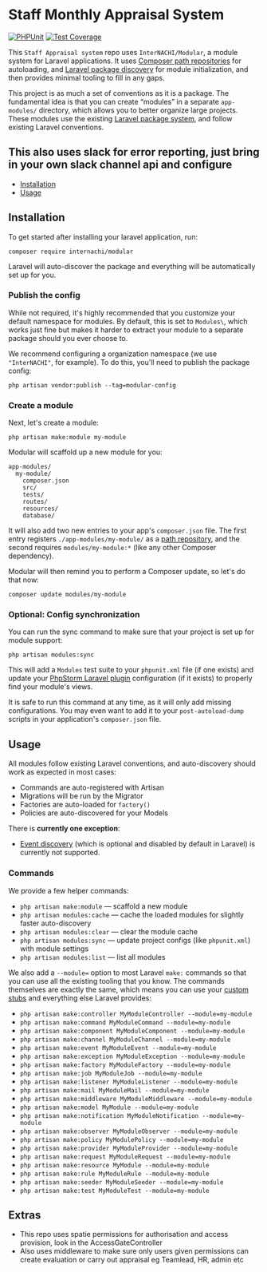 # Staff Monthly Appraisal System

[![PHPUnit](https://github.com/InterNACHI/modular/workflows/PHPUnit/badge.svg)](https://github.com/InterNACHI/modular/actions?query=workflow%3APHPUnit) [![Test Coverage](https://api.codeclimate.com/v1/badges/dd927802d52f4f75ea6c/test_coverage)](https://codeclimate.com/github/InterNACHI/modular/test_coverage)

This `Staff Appraisal system` repo uses `InterNACHI/Modular`, a module system for Laravel applications. It uses
[Composer path repositories](https://getcomposer.org/doc/05-repositories.md#path) for autoloading, 
and [Laravel package discovery](https://laravel.com/docs/7.x/packages#package-discovery) for module
initialization, and then provides minimal tooling to fill in any gaps.

This project is as much a set of conventions as it is a package. The fundamental idea
is that you can create “modules” in a separate `app-modules/` directory, which allows you to
better organize large projects. These modules use the existing 
[Laravel package system](https://laravel.com/docs/7.x/packages), and follow existing Laravel
conventions.

## This also uses slack for error reporting, just bring in your own slack channel api and configure

- [Installation](#installation)
- [Usage](#usage)



## Installation

To get started after installing your laravel application, run:

```shell script
composer require internachi/modular
``` 

Laravel will auto-discover the package and everything will be automatically set up for you.

### Publish the config

While not required, it's highly recommended that you customize your default namespace
for modules. By default, this is set to `Modules\`, which works just fine but makes it
harder to extract your module to a separate package should you ever choose to.

We recommend configuring a organization namespace (we use `"InterNACHI"`, for example).
To do this, you'll need to publish the package config:

```shell script
php artisan vendor:publish --tag=modular-config
```

### Create a module

Next, let's create a module:

```shell script
php artisan make:module my-module 
```

Modular will scaffold up a new module for you:

```
app-modules/
  my-module/
    composer.json
    src/
    tests/
    routes/
    resources/
    database/
```

It will also add two new entries to your app's `composer.json` file. The first entry registers
`./app-modules/my-module/` as a [path repository](https://getcomposer.org/doc/05-repositories.md#path),
and the second requires `modules/my-module:*` (like any other Composer dependency).

Modular will then remind you to perform a Composer update, so let's do that now:

```shell script
composer update modules/my-module
```

### Optional: Config synchronization

You can run the sync command to make sure that your project is set up
for module support:

```shell script
php artisan modules:sync
```

This will add a `Modules` test suite to your `phpunit.xml` file (if one exists)
and update your [PhpStorm Laravel plugin](https://plugins.jetbrains.com/plugin/7532-laravel)
configuration (if it exists) to properly find your module's views.

It is safe to run this command at any time, as it will only add missing configurations.
You may even want to add it to your `post-autoload-dump` scripts in your application's
`composer.json` file.

## Usage

All modules follow existing Laravel conventions, and auto-discovery 
should work as expected in most cases:

- Commands are auto-registered with Artisan
- Migrations will be run by the Migrator
- Factories are auto-loaded for `factory()`
- Policies are auto-discovered for your Models

There is **currently one exception**:

- [Event discovery](https://laravel.com/docs/7.x/events#event-discovery) (which is optional 
  and disabled by default in Laravel) is currently not supported.

### Commands

We provide a few helper commands:

- `php artisan make:module`  — scaffold a new module
- `php artisan modules:cache` — cache the loaded modules for slightly faster auto-discovery
- `php artisan modules:clear` — clear the module cache
- `php artisan modules:sync`  — update project configs (like `phpunit.xml`) with module settings
- `php artisan modules:list`  — list all modules

We also add a `--module=` option to most Laravel `make:` commands so that you can
use all the existing tooling that you know. The commands themselves are exactly the
same, which means you can use your [custom stubs](https://laravel.com/docs/7.x/artisan#stub-customization)
and everything else Laravel provides:

- `php artisan make:controller MyModuleController --module=my-module`
- `php artisan make:command MyModuleCommand --module=my-module`
- `php artisan make:component MyModuleComponent --module=my-module`
- `php artisan make:channel MyModuleChannel --module=my-module`
- `php artisan make:event MyModuleEvent --module=my-module`
- `php artisan make:exception MyModuleException --module=my-module`
- `php artisan make:factory MyModuleFactory --module=my-module`
- `php artisan make:job MyModuleJob --module=my-module`
- `php artisan make:listener MyModuleListener --module=my-module`
- `php artisan make:mail MyModuleMail --module=my-module`
- `php artisan make:middleware MyModuleMiddleware --module=my-module`
- `php artisan make:model MyModule --module=my-module`
- `php artisan make:notification MyModuleNotification --module=my-module`
- `php artisan make:observer MyModuleObserver --module=my-module`
- `php artisan make:policy MyModulePolicy --module=my-module`
- `php artisan make:provider MyModuleProvider --module=my-module`
- `php artisan make:request MyModuleRequest --module=my-module`
- `php artisan make:resource MyModule --module=my-module`
- `php artisan make:rule MyModuleRule --module=my-module`
- `php artisan make:seeder MyModuleSeeder --module=my-module`
- `php artisan make:test MyModuleTest --module=my-module`

## Extras
- This repo uses spatie permissions for authorisation and access provision, look in the AccessGateController
- Also uses middleware to make sure only users given permissions can create evaluation or carry out appraisal eg Teamlead, HR, admin etc 